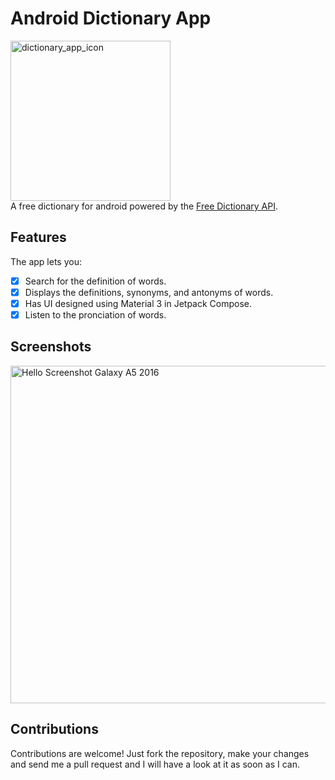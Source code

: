 # Android Dictionary App
<img alt="dictionary_app_icon" src="https://github.com/user-attachments/assets/2916220a-7531-461d-8f2f-f09831eab02e" width="256" /><br />
A free dictionary for android powered by the [Free Dictionary API](https://dictionaryapi.dev/?ref=freepublicapis.com).

## Features
The app lets you:
- [x] Search for the definition of words.
- [x] Displays the definitions, synonyms, and antonyms of words.
- [x] Has UI designed using Material 3 in Jetpack Compose.
- [x] Listen to the pronciation of words.

## Screenshots
<img alt="Hello Screenshot Galaxy A5 2016" src="https://github.com/user-attachments/assets/9552b604-393c-4d26-95b7-768a8491198a" width="540" />

## Contributions
Contributions are welcome! Just fork the repository, make your changes and send me a pull request and I will have a look at it as soon as I can.
